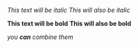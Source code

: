 *This text will be italic*
_This will also be italic_

**This text will be bold**
__This will also be bold__

_you **can** combine them_
